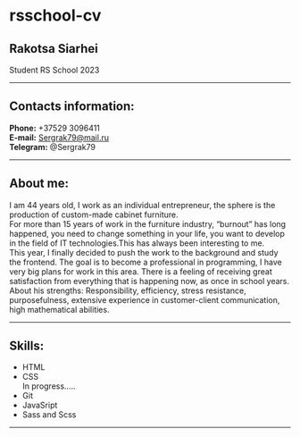 # rsschool-cv
## Rakotsa Siarhei
Student RS School 2023 <hr>
## Contacts information:
**Phone:** +37529 3096411   
**E-mail:** Sergrak79@mail.ru  
**Telegram:** @Sergrak79 <hr>
## About me:
I am 44 years old, I work as an individual entrepreneur, the sphere is the production of custom-made cabinet furniture.  
For more than 15 years of work in the furniture industry, “burnout” has long happened, you need to change something in your life, you want to develop in the field of IT technologies.This has always been interesting to me.  
This year, I finally decided to push the work to the background and study the frontend. The goal is to become a professional in programming, I have very big plans for work in this area. There is a feeling of receiving great satisfaction from everything that is happening now, as once in school years.  
About his strengths: Responsibility, efficiency, stress resistance, purposefulness, extensive experience in customer-client communication, high mathematical abilities. <hr>
## Skills:
+ HTML
+ CSS  
In progress.....
+ Git
+ JavaSript
+ Sass and Scss   
<hr>












